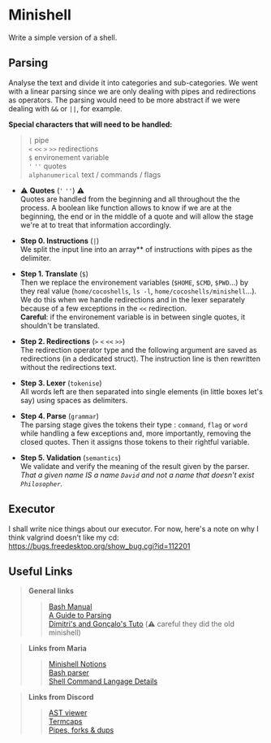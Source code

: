
# Minishell
Write a simple version of a shell.

## Parsing

Analyse the text and divide it into categories and sub-categories. 
We went with a linear parsing since we are only dealing with pipes and redirections as operators. The parsing would need to be more abstract if we were dealing with `&&` or `||`, for example.

**Special characters that will need to be handled:**
> `|` pipe <br>
> `<` `<<` `>` `>>` redirections <br>
> `$` environement variable <br>
> `'` `''` quotes <br>
> `alphanumerical` text / commands / flags <br>

* ⚠️ **Quotes** (`'` `''`) ⚠️ <br>
Quotes are handled from the beginning and all throughout the the process. A boolean like function allows to know if we are at the beginning, the end or in the middle of a quote and will allow the stage we're at to treat that information accordingly. 

* **Step 0. Instructions**  (`|`) <br>
We split the input line into an array** of instructions with pipes as the delimiter.

* **Step 1. Translate**  (`$`) <br>
Then we replace the environement variables (`$HOME`, `$CMD`, `$PWD`...) by they real value (`home/cocoshells`, `ls -l`, `home/cocoshells/minishell`...). We do this when we handle redirections and in the lexer separately because of a few exceptions in the `<<` redirection. <br>
**Careful**: if the environement variable is in between single quotes, it shouldn't be translated.

* **Step 2. Redirections**  (`>` `<` `<<` `>>`) <br>
The redirection operator type and the following argument are saved as redirections (in a dedicated struct). The instruction line is then rewritten without the redirections text.

* **Step 3. Lexer**  (`tokenise`) <br>
All words left are then separated into single elements (in little boxes let's say) using spaces as delimiters.

* **Step 4. Parse**  (`grammar`) <br>
The parsing stage gives the tokens their type : `command`, `flag` or `word` while handling a few exceptions and, more importantly, removing the closed quotes. Then it assigns those tokens to their rightful variable. 

* **Step 5. Validation**  (`semantics`) <br>
We validate and verify the meaning of the result given by the parser. 
<i>That a given name IS a name `David` and not a name that doesn't exist `Philosopher`.</i>


## Executor

I shall write nice things about our executor. For now, here's a note on why I think valgrind doesn't like my cd: https://bugs.freedesktop.org/show_bug.cgi?id=112201

## Useful Links

> **General links**
>> [Bash Manual](https://www.gnu.org/savannah-checkouts/gnu/bash/manual/bash.html#What-is-Bash_003f) <br>
>> [A Guide to Parsing](https://tomassetti.me/guide-parsing-algorithms-terminology/) <br>
>> [Dimitri's and Gonçalo's Tuto](https://github.com/DimitriDaSilva/42_minishell/blob/master/README.md#1-extracting-information) (⚠️ careful they did the old minishell)

> **Links from Maria**
>> [Minishell Notions](https://www.notion.so/Minishell-Materials-7bbd45a806e04395ab578ca3f805806c) <br>
>> [Bash parser](https://vorpaljs.github.io/bash-parser-playground/) <br>
>> [Shell Command Langage Details](https://pubs.opengroup.org/onlinepubs/9699919799/utilities/V3_chap02.html#tag_18_01)

> **Links from Discord**
>> [AST viewer](https://ast-viewer.datacamp.com/editor?code=echo%20alo%20%3E%20aqui.txt%20bla%20bla%20%3E%3E%20alo.txt%20test%20%7C%20wc%20%7C%20ls%20%3E%20aqui.txt&start=NA&grammar=shell) <br>
>> [Termcaps](https://github.com/Olbrien/42Lisboa-lvl_3_minishell/blob/main/extras/termcaps_history_explanation/termcaps.c) <br>
>> [Pipes, forks & dups](https://www.rozmichelle.com/pipes-forks-dups/)

